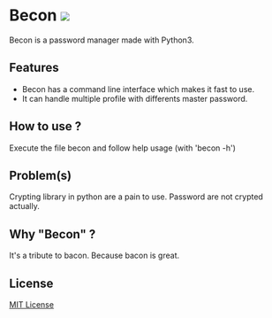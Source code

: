 # Becon [![](https://travis-ci.org/cboin/becon.svg?branch=master)](https://travis-ci.org/cboin/becon)

Becon is a password manager made with Python3.

## Features

- Becon has a command line interface which makes it fast to use.
- It can handle multiple profile with differents master password.

## How to use ?

Execute the file becon and follow help usage (with 'becon -h')

## Problem(s)

Crypting library in python are a pain to use. Password are not crypted actually.

## Why "Becon" ?

It's a tribute to bacon. Because bacon is great.

## License

[MIT License](LICENSE)